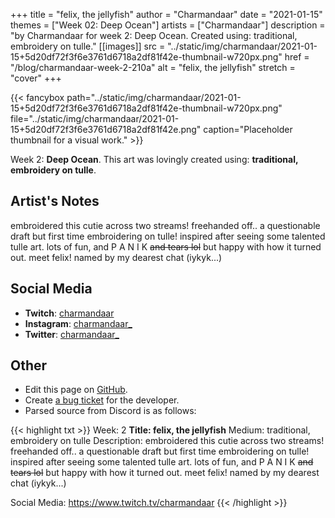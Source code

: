 +++
title =       "felix, the jellyfish"
author =      "Charmandaar"
date =        "2021-01-15"
themes =      ["Week 02: Deep Ocean"]
artists =     ["Charmandaar"]
description = "by Charmandaar for week 2: Deep Ocean. Created using: traditional, embroidery on tulle."
[[images]]
              src = "../static/img/charmandaar/2021-01-15+5d20df72f3f6e3761d6718a2df81f42e-thumbnail-w720px.png"
              href = "/blog/charmandaar-week-2-210a"
              alt = "felix, the jellyfish"
              stretch = "cover"
+++


{{< fancybox path="../static/img/charmandaar/2021-01-15+5d20df72f3f6e3761d6718a2df81f42e-thumbnail-w720px.png" file="../static/img/charmandaar/2021-01-15+5d20df72f3f6e3761d6718a2df81f42e.png" caption="Placeholder thumbnail for a visual work." >}}


Week 2: **Deep Ocean**. This art was lovingly created using: **traditional, embroidery on tulle**.

## Artist's Notes

embroidered this cutie across two streams! freehanded off.. a questionable draft but first time embroidering on tulle! inspired after seeing some talented tulle art. lots of fun, and P A N I K ~~and tears lol~~ but happy with how it turned out. meet felix! named by my dearest chat (iykyk...)

## Social Media

- **Twitch**: <a href='https://twitch.tv/charmandaar' target='_blank'>charmandaar</a>
- **Instagram**: <a href='https://instagram.com/charmandaar_' target='_blank'>charmandaar_</a>
- **Twitter**: <a href='https://twitter.com/charmandaar_' target='_blank'>charmandaar_</a>

## Other

- Edit this page on [GitHub](https://github.com/teaminkling/web-refresh/edit/main/content/blog/charmandaar-week-2-210a.md).
- Create [a bug ticket](https://github.com/teaminkling/web-refresh/issues/new?assignees=&labels=bug&template=problem-report.md&title=) for the developer.
- Parsed source from Discord is as follows:

{{< highlight txt >}}
Week: 2
**Title: felix, the jellyfish**
Medium: traditional, embroidery on tulle
Description: embroidered this cutie across two streams! freehanded off.. a questionable draft but first time embroidering on tulle! inspired after seeing some talented tulle art. lots of fun, and P A N I K ~~and tears lol~~ but happy with how it turned out. meet felix! named by my dearest chat (iykyk...)

Social Media: https://www.twitch.tv/charmandaar
{{< /highlight >}}